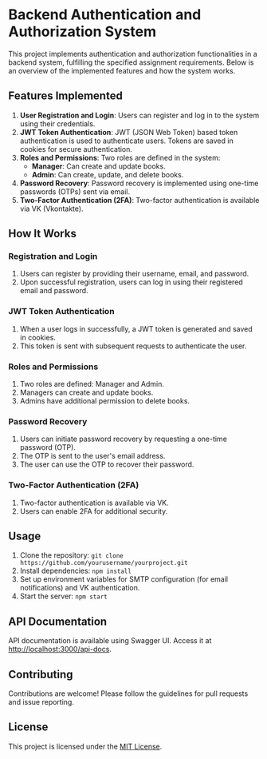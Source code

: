 # Backend Authentication and Authorization System

This project implements authentication and authorization functionalities in a backend system, fulfilling the specified assignment requirements. Below is an overview of the implemented features and how the system works.

## Features Implemented

1. **User Registration and Login**: Users can register and log in to the system using their credentials.
2. **JWT Token Authentication**: JWT (JSON Web Token) based token authentication is used to authenticate users. Tokens are saved in cookies for secure authentication.
3. **Roles and Permissions**: Two roles are defined in the system:
   - **Manager**: Can create and update books.
   - **Admin**: Can create, update, and delete books.
4. **Password Recovery**: Password recovery is implemented using one-time passwords (OTPs) sent via email.
5. **Two-Factor Authentication (2FA)**: Two-factor authentication is available via VK (Vkontakte).

## How It Works

### Registration and Login
1. Users can register by providing their username, email, and password.
2. Upon successful registration, users can log in using their registered email and password.

### JWT Token Authentication
1. When a user logs in successfully, a JWT token is generated and saved in cookies.
2. This token is sent with subsequent requests to authenticate the user.

### Roles and Permissions
1. Two roles are defined: Manager and Admin.
2. Managers can create and update books.
3. Admins have additional permission to delete books.

### Password Recovery
1. Users can initiate password recovery by requesting a one-time password (OTP).
2. The OTP is sent to the user's email address.
3. The user can use the OTP to recover their password.

### Two-Factor Authentication (2FA)
1. Two-factor authentication is available via VK.
2. Users can enable 2FA for additional security.

## Usage
1. Clone the repository: `git clone https://github.com/yourusername/yourproject.git`
2. Install dependencies: `npm install`
3. Set up environment variables for SMTP configuration (for email notifications) and VK authentication.
4. Start the server: `npm start`
## API Documentation

API documentation is available using Swagger UI. Access it at [http://localhost:3000/api-docs](http://localhost:3000/api-docs).

## Contributing
Contributions are welcome! Please follow the guidelines for pull requests and issue reporting.

## License
This project is licensed under the [MIT License](LICENSE).
